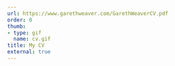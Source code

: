 ```yaml
---
url: https://www.garethweaver.com/GarethWeaverCV.pdf
order: 0
thumb:
- type: gif
  name: cv.gif
title: My CV
external: true
---
```

